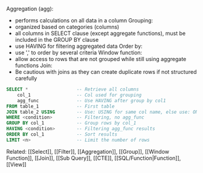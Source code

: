 Aggregation (agg): 
- performs calculations on all data in a column
Grouping:
- organized based on categories (columns) 
- all columns in SELECT clause (except aggregate functions), must be included in the GROUP BY clause
- use HAVING for filtering aggregated data
Order by: 
- use ',' to order by several criteria
Window function: 
- allow access to rows that are not grouped while still using aggregate functions 
Join:
- Be cautious with joins as they can create duplicate rows if not structured carefully

```sql
SELECT *                  -- Retrieve all columns
	col_1                 -- Col used for grouping
	agg_func              -- Use HAVING after group by col1
FROM table_1              -- First table
JOIN table_2 USING        -- Use: USING for same col name, else use: ON 
WHERE <condition>         -- Filtering, no agg_func
GROUP BY col_1            -- Group rows by col_1
HAVING <condition>        -- Filtering agg_func results
ORDER BY col_1            -- Sort results
LIMIT <n>                 -- Limit the number of rows
```

Related: [[Select]], [[Filter]], [[Aggregation]], [[Group]], [[Window Function]], [[Join]], [[Sub Query]], [[CTE]], [[SQL/Function|Function]], [[View]]